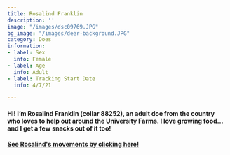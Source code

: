 ```yaml
---
title: Rosalind Franklin
description: ''
image: "/images/dsc09769.JPG"
bg_image: "/images/deer-background.JPG"
category: Does
information:
- label: Sex
  info: Female
- label: Age
  info: Adult
- label: Tracking Start Date
  info: 4/7/21

---
```

#### Hi! I’m Rosalind Franklin (collar 88252), an adult doe from the country who loves to help out around the University Farms. I love growing food... and I get a few snacks out of it too!

#### [See Rosalind's movements by clicking here!](ID_87630.html)